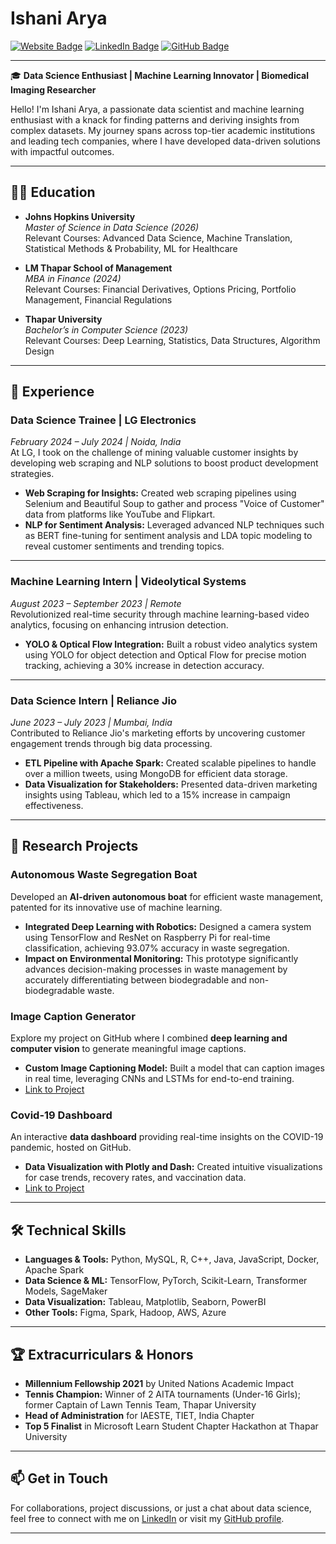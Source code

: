 # Ishani Arya
[![Website Badge](https://img.shields.io/badge/Website-YourWebsiteURL-blue)](https://YourWebsiteURL) [![LinkedIn Badge](https://img.shields.io/badge/LinkedIn-IshaniArya-blue)](https://linkedin.com/in/ishani-arya) [![GitHub Badge](https://img.shields.io/badge/GitHub-ishani2202-blue)](https://github.com/ishani2202)

---

🎓 **Data Science Enthusiast | Machine Learning Innovator | Biomedical Imaging Researcher**

Hello! I'm Ishani Arya, a passionate data scientist and machine learning enthusiast with a knack for finding patterns and deriving insights from complex datasets. My journey spans across top-tier academic institutions and leading tech companies, where I have developed data-driven solutions with impactful outcomes.

---

## 🧑‍🎓 Education

- **Johns Hopkins University**  
  *Master of Science in Data Science (2026)*  
  Relevant Courses: Advanced Data Science, Machine Translation, Statistical Methods & Probability, ML for Healthcare

- **LM Thapar School of Management**  
  *MBA in Finance (2024)*  
  Relevant Courses: Financial Derivatives, Options Pricing, Portfolio Management, Financial Regulations

- **Thapar University**  
  *Bachelor’s in Computer Science (2023)*  
  Relevant Courses: Deep Learning, Statistics, Data Structures, Algorithm Design

---

## 💼 Experience

### Data Science Trainee | LG Electronics  
*February 2024 – July 2024 | Noida, India*  
At LG, I took on the challenge of mining valuable customer insights by developing web scraping and NLP solutions to boost product development strategies.

- **Web Scraping for Insights:** Created web scraping pipelines using Selenium and Beautiful Soup to gather and process "Voice of Customer" data from platforms like YouTube and Flipkart.
- **NLP for Sentiment Analysis:** Leveraged advanced NLP techniques such as BERT fine-tuning for sentiment analysis and LDA topic modeling to reveal customer sentiments and trending topics.

---

### Machine Learning Intern | Videolytical Systems  
*August 2023 – September 2023 | Remote*  
Revolutionized real-time security through machine learning-based video analytics, focusing on enhancing intrusion detection.

- **YOLO & Optical Flow Integration:** Built a robust video analytics system using YOLO for object detection and Optical Flow for precise motion tracking, achieving a 30% increase in detection accuracy.

---

### Data Science Intern | Reliance Jio  
*June 2023 – July 2023 | Mumbai, India*  
Contributed to Reliance Jio's marketing efforts by uncovering customer engagement trends through big data processing.

- **ETL Pipeline with Apache Spark:** Created scalable pipelines to handle over a million tweets, using MongoDB for efficient data storage.
- **Data Visualization for Stakeholders:** Presented data-driven marketing insights using Tableau, which led to a 15% increase in campaign effectiveness.

---

## 🔬 Research Projects

### Autonomous Waste Segregation Boat  
Developed an **AI-driven autonomous boat** for efficient waste management, patented for its innovative use of machine learning.

- **Integrated Deep Learning with Robotics:** Designed a camera system using TensorFlow and ResNet on Raspberry Pi for real-time classification, achieving 93.07% accuracy in waste segregation.
- **Impact on Environmental Monitoring:** This prototype significantly advances decision-making processes in waste management by accurately differentiating between biodegradable and non-biodegradable waste.

### Image Caption Generator  
Explore my project on GitHub where I combined **deep learning and computer vision** to generate meaningful image captions.

- **Custom Image Captioning Model:** Built a model that can caption images in real time, leveraging CNNs and LSTMs for end-to-end training.
- [Link to Project](https://github.com/ishani2202/ImageCaptionGenerator)

### Covid-19 Dashboard  
An interactive **data dashboard** providing real-time insights on the COVID-19 pandemic, hosted on GitHub.

- **Data Visualization with Plotly and Dash:** Created intuitive visualizations for case trends, recovery rates, and vaccination data.
- [Link to Project](https://github.com/ishani2202/Covid19_Dashboard)

---

## 🛠️ Technical Skills

- **Languages & Tools:** Python, MySQL, R, C++, Java, JavaScript, Docker, Apache Spark
- **Data Science & ML:** TensorFlow, PyTorch, Scikit-Learn, Transformer Models, SageMaker
- **Data Visualization:** Tableau, Matplotlib, Seaborn, PowerBI
- **Other Tools:** Figma, Spark, Hadoop, AWS, Azure

---

## 🏆 Extracurriculars & Honors

- **Millennium Fellowship 2021** by United Nations Academic Impact
- **Tennis Champion:** Winner of 2 AITA tournaments (Under-16 Girls); former Captain of Lawn Tennis Team, Thapar University
- **Head of Administration** for IAESTE, TIET, India Chapter
- **Top 5 Finalist** in Microsoft Learn Student Chapter Hackathon at Thapar University

---

## 📫 Get in Touch

For collaborations, project discussions, or just a chat about data science, feel free to connect with me on [LinkedIn](https://linkedin.com/in/ishani-arya) or visit my [GitHub profile](https://github.com/ishani2202).

---

